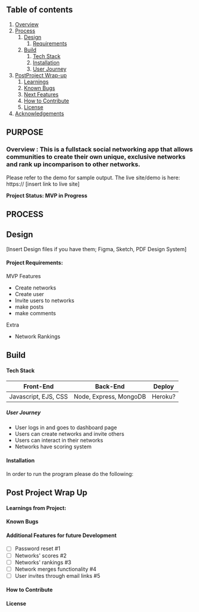 



## Table of contents
1. [Overview](#overview)
2. [Process](#process)
    1. [Design](#design)
       1. [Requirements](#requirements)
    3. [Build](#build)
        1. [Tech Stack](#stack)
        3. [Installation](#installation)
        4. [User Journey](#userjourney)
5. [PostProject Wrap-up](#post)
    1. [Learnings](#learnings)
    2. [Known Bugs](#bugs)
    3. [Next Features](#features)
    4. [How to Contribute](#contribute)
    5. [License](#license)
7. [Acknowledgements](#ack)

## PURPOSE
### Overview  <a name="overview"></a>: This is a fullstack social networking app that allows communities to create their own unique, exclusive networks and rank up incomparison to other networks. 

Please refer to the demo for sample output. 
The live site/demo is here: https:// [insert link to live site]

**Project Status: MVP in Progress**


## PROCESS <a name="process"></a>
## Design <a name="design"></a>

[Insert Design files if you have them; Figma, Sketch, PDF Design System]




#### Project Requirements:  <a name="requirements"></a>

MVP Features 
- Create networks
- Create user
- Invite users to networks
- make posts 
- make comments


Extra
- Network Rankings
 




## Build <a name="build"></a>



#### Tech Stack <a name="stack"></a>

| Front-End | Back-End | Deploy |
| --- | --- | --- |
 | Javascript, EJS, CSS | Node, Express, MongoDB | Heroku? |



##### *User Journey* <a name="journey"></a>
- User logs in and goes to dashboard page 
- Users can create networks and invite others
- Users can interact in their networks
- Networks have scoring system 


#### Installation <a name="installation"></a>

In order to run the program please do the following:


## Post Project Wrap Up <a name="post"></a>


#### Learnings from Project:<a name="learnings"></a>





#### Known Bugs <a name="bugs"></a>



#### Additional Features for future Development <a name="features"></a>
- [ ] Password reset #1
- [ ] Networks' scores #2 
- [ ] Networks' rankings #3
- [ ] Network merges functionality #4
- [ ] User invites through email links #5

#### How to Contribute <a name="Contribute"></a>

#### License <a name="license"></a>



